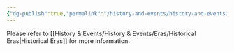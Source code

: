 ```yaml
---
{"dg-publish":true,"permalink":"/history-and-events/history-and-events/eras/4th-era/","updated":"2025-08-10T13:26:16.194+01:00"}
---
```


Please refer to [[History & Events/History & Events/Eras/Historical Eras\|Historical Eras]] for more information. 